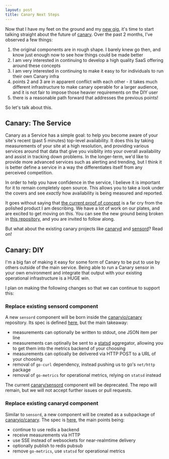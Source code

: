 ```yaml
---
layout: post
title: Canary Next Steps
---
```


Now that I have my feet on the ground and my [new gig](https://www.simple.com), it's time to start talking straight about the future of [canary](http://www.canary.io).  Over the past 2 months, I've observed a few things:

1. the original components are in rough shape. I barely knew go then, and know just enough now to see how things could be made better
2. I am very interested in continuing to develop a high quality SaaS offering around these concepts
3. I am very interested in continuing to make it easy to for individuals to run their own Canary infra
4. points 2 and 3 are in apparent conflict with each other - it takes much different infrastructure to make canary operable for a larger audience, and it is not fair to impose those heavier requirements on the DIY user
5. there is a reasonable path forward that addresses the previous points!

So let's talk about this.

## Canary: The Service

Canary as a Service has a simple goal: to help you become aware of your site's recent (past 5 minutes) top-level availability.  It does this by taking measurements of your site at a high resolution, and providing various services around that data that give you visiblity into your overall availability and assist in tracking down problems.  In the longer-term, we'd like to provide more advanced services such as alerting and trending, but I think it is better define a service in a way the differentiates itself from any perceived competition.

In order to help you have confidence in the service, I believe it is important for it to remain completely open source.  This allows you to take a look under the covers and see _exactly_ how availability is being measured and reported.

It goes without saying that [the current proof of concept](http://www.canary.io/) is a far cry from the polished product I am describing.  We have a lot of work on our plates, and are excited to get moving on this.  You can see the new ground being broken in [this repository](https://github.com/canaryio/canary), and you are invited to follow along.

But what about the existing canary projects like [canaryd](https://github.com/canaryio/canaryd) and [sensord](https://github.com/canaryio/sensord)?  Read on!

## Canary: DIY

I'm a big fan of making it easy for some form of Canary to be put to use by others outside of the main service.  Being able to run a Canary sensor in your own environment and integrate that output with your existing operational infrastructure is a HUGE win.

I plan on making the following changes so that we can continue to support this:

### Replace existing sensord component

A new `sensord` component will be born inside the [canaryio/canary](https://github.com/canaryio/canary) repository.  Its spec is defined [here](), but the main takeaway:

* measurements can optionally be written to stdout, one JSON item per line
* measurements can optinally be sent to a [statsd](https://github.com/etsy/statsd/) aggregator, allowing you to get them into the metrics backend of your choosing
* measurements can optioally be delivered via HTTP POST to a URL of your choosing
* removal of `go-curl` dependency, instead pushing us to go's `net/http` package
* removal of `go-metrics` for operational metrics, relying on `statsd` instead

The current [canary/sensord](https://github.com/canaryio/sensord) component will be deprecated. The repo will remain, but we will not accept further issues or pull requests.

### Replace existing canaryd component

Similar to `sensord`, a new component will be created as a subpackage of [canaryio/canary](https://github.com/canaryio/canary).  The spec is [here](), the main points being:

* continue to use redis a backend
* receive measurements via HTTP
* use SSE instead of websockets for near-realmtime delivery
* optionally publish to redis pubsub
* remove `go-metrics`, use `statsd` for operational metrics
